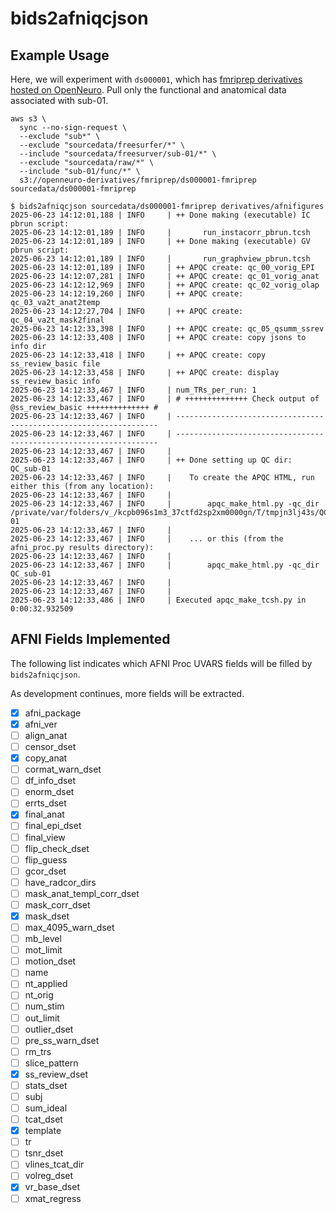 # bids2afniqcjson

## Example Usage

Here, we will experiment with `ds000001`, which has [fmriprep derivatives hosted on OpenNeuro](https://openneuro.org/datasets/ds000001/versions/1.0.0/derivatives). Pull only the functional and anatomical data associated with sub-01.

```shell
aws s3 \
  sync --no-sign-request \
  --exclude "sub*" \
  --exclude "sourcedata/freesurfer/*" \
  --include "sourcedata/freesurver/sub-01/*" \
  --exclude "sourcedata/raw/*" \
  --include "sub-01/func/*" \
  s3://openneuro-derivatives/fmriprep/ds000001-fmriprep sourcedata/ds000001-fmriprep
```

```shell
$ bids2afniqcjson sourcedata/ds000001-fmriprep derivatives/afnifigures
2025-06-23 14:12:01,188 | INFO     | ++ Done making (executable) IC pbrun script: 
2025-06-23 14:12:01,189 | INFO     |       run_instacorr_pbrun.tcsh
2025-06-23 14:12:01,189 | INFO     | ++ Done making (executable) GV pbrun script: 
2025-06-23 14:12:01,189 | INFO     |       run_graphview_pbrun.tcsh
2025-06-23 14:12:01,189 | INFO     | ++ APQC create: qc_00_vorig_EPI
2025-06-23 14:12:07,281 | INFO     | ++ APQC create: qc_01_vorig_anat
2025-06-23 14:12:12,969 | INFO     | ++ APQC create: qc_02_vorig_olap
2025-06-23 14:12:19,260 | INFO     | ++ APQC create: qc_03_va2t_anat2temp
2025-06-23 14:12:27,704 | INFO     | ++ APQC create: qc_04_va2t_mask2final
2025-06-23 14:12:33,398 | INFO     | ++ APQC create: qc_05_qsumm_ssrev
2025-06-23 14:12:33,408 | INFO     | ++ APQC create: copy jsons to info dir
2025-06-23 14:12:33,418 | INFO     | ++ APQC create: copy ss_review_basic file
2025-06-23 14:12:33,458 | INFO     | ++ APQC create: display ss_review_basic info
2025-06-23 14:12:33,467 | INFO     | num_TRs_per_run: 1
2025-06-23 14:12:33,467 | INFO     | # ++++++++++++++ Check output of @ss_review_basic ++++++++++++++ #
2025-06-23 14:12:33,467 | INFO     | ------------------------------------------------------------------
2025-06-23 14:12:33,467 | INFO     | ------------------------------------------------------------------
2025-06-23 14:12:33,467 | INFO     | 
2025-06-23 14:12:33,467 | INFO     | ++ Done setting up QC dir: QC_sub-01
2025-06-23 14:12:33,467 | INFO     |    To create the APQC HTML, run either this (from any location):      
2025-06-23 14:12:33,467 | INFO     |      
2025-06-23 14:12:33,467 | INFO     |        apqc_make_html.py -qc_dir /private/var/folders/v_/kcpb096s1m3_37ctfd2sp2xm0000gn/T/tmpjn3lj43s/QC_sub-01
2025-06-23 14:12:33,467 | INFO     | 
2025-06-23 14:12:33,467 | INFO     |    ... or this (from the afni_proc.py results directory):
2025-06-23 14:12:33,467 | INFO     | 
2025-06-23 14:12:33,467 | INFO     |        apqc_make_html.py -qc_dir QC_sub-01
2025-06-23 14:12:33,467 | INFO     | 
2025-06-23 14:12:33,467 | INFO     | 
2025-06-23 14:12:33,486 | INFO     | Executed apqc_make_tcsh.py in 0:00:32.932509
```

## AFNI Fields Implemented

The following list indicates which AFNI Proc UVARS fields will be filled by `bids2afniqcjson`.

As development continues, more fields will be extracted.

- [x] afni_package
- [x] afni_ver
- [ ] align_anat
- [ ] censor_dset
- [x] copy_anat
- [ ] cormat_warn_dset
- [ ] df_info_dset
- [ ] enorm_dset
- [ ] errts_dset
- [x] final_anat
- [ ] final_epi_dset
- [ ] final_view
- [ ] flip_check_dset
- [ ] flip_guess
- [ ] gcor_dset
- [ ] have_radcor_dirs
- [ ] mask_anat_templ_corr_dset
- [ ] mask_corr_dset
- [x] mask_dset
- [ ] max_4095_warn_dset
- [ ] mb_level
- [ ] mot_limit
- [ ] motion_dset
- [ ] name
- [ ] nt_applied
- [ ] nt_orig
- [ ] num_stim
- [ ] out_limit
- [ ] outlier_dset
- [ ] pre_ss_warn_dset
- [ ] rm_trs
- [ ] slice_pattern
- [x] ss_review_dset
- [ ] stats_dset
- [ ] subj
- [ ] sum_ideal
- [ ] tcat_dset
- [x] template
- [ ] tr
- [ ] tsnr_dset
- [ ] vlines_tcat_dir
- [ ] volreg_dset
- [x] vr_base_dset
- [ ] xmat_regress
